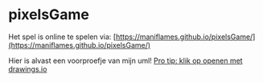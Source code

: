 # pixelsGame

Het spel is online te spelen via: 
[https://maniflames.github.io/pixelsGame/](https://maniflames.github.io/pixelsGame/)

Hier is alvast een voorproefje van mijn uml!
[Pro tip: klik op openen met drawings.io](https://drive.google.com/file/d/0BywytjoP1W35YUFoNE5OTGZfZkU/view?usp=sharing)

